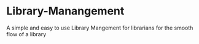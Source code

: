 # Library-Manangement
A simple and easy to use Library Mangement for librarians for the smooth flow of a library
